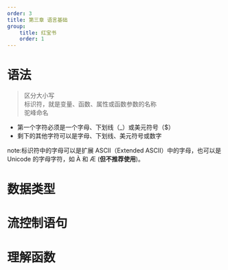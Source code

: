 ```yaml
---
order: 3
title: 第三章 语言基础
group:
    title: 红宝书
    order: 1
---
```

# 语法
>区分大小写  
标识符，就是变量、函数、属性或函数参数的名称  
驼峰命名  
* 第一个字符必须是一个字母、下划线（_）或美元符号（$）
* 剩下的其他字符可以是字母、下划线、美元符号或数字  

note:标识符中的字母可以是扩展 ASCII（Extended ASCII）中的字母，也可以是 Unicode 的字母字符，如 À 和 Æ (**但不推荐使用**)。

# 数据类型

# 流控制语句

# 理解函数